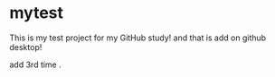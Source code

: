 # mytest
This is my test project for my GitHub study!
and that is add on github desktop!

add 3rd time .